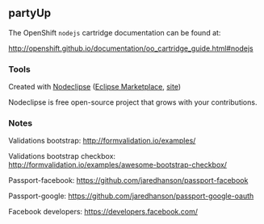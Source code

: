 ## partyUp

The OpenShift `nodejs` cartridge documentation can be found at:

http://openshift.github.io/documentation/oo_cartridge_guide.html#nodejs

### Tools

Created with [Nodeclipse](https://github.com/Nodeclipse/nodeclipse-1)
 ([Eclipse Marketplace](http://marketplace.eclipse.org/content/nodeclipse), [site](http://www.nodeclipse.org))   

Nodeclipse is free open-source project that grows with your contributions.

### Notes

Validations bootstrap: http://formvalidation.io/examples/

Validations bootstrap checkbox: http://formvalidation.io/examples/awesome-bootstrap-checkbox/

Passport-facebook: https://github.com/jaredhanson/passport-facebook

Passport-google: https://github.com/jaredhanson/passport-google-oauth

Facebook developers: https://developers.facebook.com/